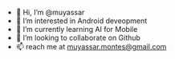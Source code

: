 - 👋 Hi, I’m @muyassar
- 👀 I’m interested in Android deveopment
- 🌱 I’m currently learning AI for Mobile
- 💞️ I’m looking to collaborate on Github
- 📫 reach me at muyassar.montes@gmail.com

<!---
muyassar/muyassar is a ✨ special ✨ repository because its `README.md` (this file) appears on your GitHub profile.
You can click the Preview link to take a look at your changes.
--->
